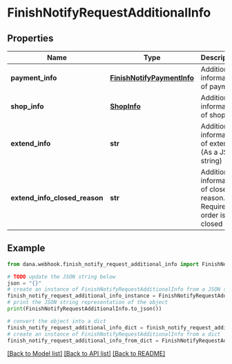 # FinishNotifyRequestAdditionalInfo


## Properties

Name | Type | Description | Notes
------------ | ------------- | ------------- | -------------
**payment_info** | [**FinishNotifyPaymentInfo**](FinishNotifyPaymentInfo.md) | Additional information of payment | [optional] 
**shop_info** | [**ShopInfo**](ShopInfo.md) | Additional information of shop | [optional] 
**extend_info** | **str** | Additional information of extend (As a JSON string) | [optional] 
**extend_info_closed_reason** | **str** | Additional information of closed reason. Required if order is closed | [optional] 

## Example

```python
from dana.webhook.finish_notify_request_additional_info import FinishNotifyRequestAdditionalInfo

# TODO update the JSON string below
json = "{}"
# create an instance of FinishNotifyRequestAdditionalInfo from a JSON string
finish_notify_request_additional_info_instance = FinishNotifyRequestAdditionalInfo.from_json(json)
# print the JSON string representation of the object
print(FinishNotifyRequestAdditionalInfo.to_json())

# convert the object into a dict
finish_notify_request_additional_info_dict = finish_notify_request_additional_info_instance.to_dict()
# create an instance of FinishNotifyRequestAdditionalInfo from a dict
finish_notify_request_additional_info_from_dict = FinishNotifyRequestAdditionalInfo.from_dict(finish_notify_request_additional_info_dict)
```
[[Back to Model list]](../README.md#documentation-for-models) [[Back to API list]](../README.md#documentation-for-api-endpoints) [[Back to README]](../README.md)


